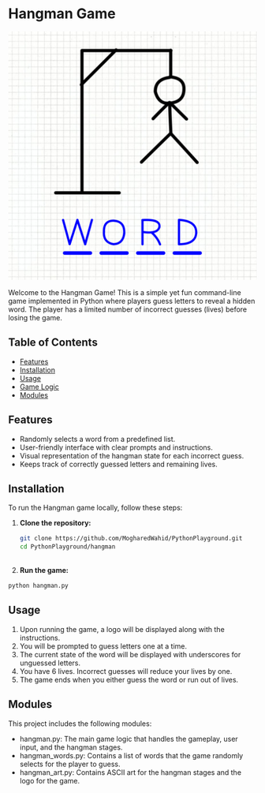 # Hangman Game

![Hangman Logo](https://github.com/MogharedWahid/PythonPlayground/blob/main/hangman/hangman.png)  <!-- Replace with your logo URL if you have one -->

Welcome to the Hangman Game! This is a simple yet fun command-line game implemented in Python where players guess letters to reveal a hidden word. The player has a limited number of incorrect guesses (lives) before losing the game.

## Table of Contents

- [Features](#features)
- [Installation](#installation)
- [Usage](#usage)
- [Game Logic](#game-logic)
- [Modules](#modules)

## Features

- Randomly selects a word from a predefined list.
- User-friendly interface with clear prompts and instructions.
- Visual representation of the hangman state for each incorrect guess.
- Keeps track of correctly guessed letters and remaining lives.

## Installation

To run the Hangman game locally, follow these steps:

1. **Clone the repository:**

   ```bash
   git clone https://github.com/MogharedWahid/PythonPlayground.git
   cd PythonPlayground/hangman
  
2. **Run the game:**

  ```bash
  python hangman.py
  ```

## Usage
1. Upon running the game, a logo will be displayed along with the instructions.
2. You will be prompted to guess letters one at a time.
3. The current state of the word will be displayed with underscores for unguessed letters.
4. You have 6 lives. Incorrect guesses will reduce your lives by one.
5. The game ends when you either guess the word or run out of lives.


## Modules
This project includes the following modules:
* hangman.py: The main game logic that handles the gameplay, user input, and the hangman stages.
* hangman_words.py: Contains a list of words that the game randomly selects for the player to guess.
* hangman_art.py: Contains ASCII art for the hangman stages and the logo for the game.

  

